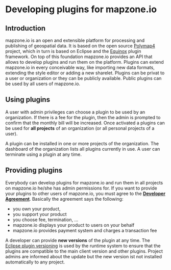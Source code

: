 # Developing plugins for mapzone.io

## Introduction

mapzone.io is an open and extensible platform for processing and publishing of geospatial data. It is based on the open source [Polymap4](https://github.com/Polymap4) project, which in turn is based on Eclipse and the [Equinox](http://www.eclipse.org/equinox/) plugin framework. On top of this foundation mapzone.io provides an API that allows to develop plugins and run them on the platform. Plugins can extend mapzone.io in every conceivable way, like importing new data formats, extending the style editor or adding a new sharelet. Plugins can be privat to a user or organization or they can be publicly available. Public plugins can be used by all users of mapzone.io.

## Using plugins

A user with admin privileges can choose a plugin to be used by an organization. If there is a fee for the plugin, then the admin is prompted to confirm that the monthly bill will be increased. Once activated a plugins can be used for **all projects** of an organization (or all personal projects of a user).

A plugin can be installed in one or more projects of the organization. The dashboard of the organization lists all plugins currently in use. A user can terminate using a plugin at any time.

## Providing plugins

Everybody can develop plugins for mapzone.io and run them in all projects on mapzone.io he/she has admin permissions for. If you want to provide your plugins to other users of mapzone.io, you must agree to the [**Developer Agreement**](DeveloperAgreement.md). Basically the agreement says the following:

  * you own your product, 
  * you support your product
  * you choose fee, termination, ...
  * mapzone.io displays your product to users on your behalf
  * mapzone.io provides payment system and charges a transaction fee

A developer can provide **new versions** of the plugin at any time. The [Eclipse plugin versioning](https://wiki.eclipse.org/Version_Numbering) is used by the runtime system to ensure that the plugins are compatible to the main client version and other plugins. Project admins are informed about the update but the new version ist not installed automatically to any project.
